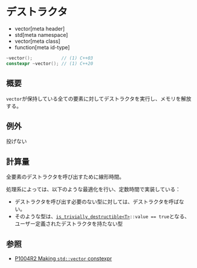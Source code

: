 # デストラクタ
* vector[meta header]
* std[meta namespace]
* vector[meta class]
* function[meta id-type]

```cpp
~vector();           // (1) C++03
constexpr ~vector(); // (1) C++20
```

## 概要
`vector`が保持している全ての要素に対してデストラクタを実行し、メモリを解放する。


## 例外
投げない


## 計算量
全要素のデストラクタを呼び出すために線形時間。

処理系によっては、以下のような最適化を行い、定数時間で実装している：

- デストラクタを呼び出す必要のない型に対しては、デストラクタを呼ばない。
- そのような型は、[`is_trivially_destructible<T>`](/reference/type_traits/is_trivially_destructible.md)`::value == true`となる、ユーザー定義されたデストラクタを持たない型


## 参照
- [P1004R2 Making `std::vector` constexpr](https://www.open-std.org/jtc1/sc22/wg21/docs/papers/2019/p1004r2.pdf)
